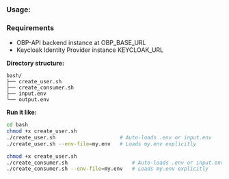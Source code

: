 ### Usage:

### Requirements

- OBP-API backend instance at OBP_BASE_URL
- Keycloak Identity Provider instance KEYCLOAK_URL

**Directory structure:**

```
bash/
├── create_user.sh
├── create_consumer.sh
├── input.env
└── output.env
```

**Run it like:**

```bash
cd bash
chmod +x create_user.sh
./create_user.sh                     # Auto-loads .env or input.env
./create_user.sh --env-file=my.env   # Loads my.env explicitly

chmod +x create_user.sh
./create_consumer.sh                     # Auto-loads .env or input.env
./create_consumer.sh --env-file=my.env   # Loads my.env explicitly
```